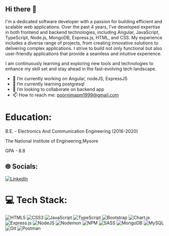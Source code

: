 ## Hi there 👋
I'm a dedicated software developer with a passion for building efficient and scalable web applications. Over the past 4 years, I've developed expertise in both frontend and backend technologies, including Angular, JavaScript, TypeScript, Node.js, MongoDB, Express.js, HTML, and CSS. My experience includes a diverse range of projects, from creating innovative solutions to delivering complex applications. I strive to build not only functional but also user-friendly applications that provide a seamless and intuitive experience.

I am continuously learning and exploring new tools and technologies to enhance my skill set and stay ahead in the fast-evolving tech landscape.

- 🔭 I’m currently working on Angular, nodeJS, ExpressJS
- 🌱 I’m currently learning postgresql
- 👯 I’m looking to collaborate on backend app
- 📫 How to reach me: poornimapm1999@gmail.com


# Education:
B.E. - Electronics And Communication Engineering (2016-2020)
 
The National Institute of Engineering,Mysore
 
GPA - 8.8
 
## 🌐 Socials:
[![LinkedIn](https://img.shields.io/badge/LinkedIn-%230077B5.svg?logo=linkedin&logoColor=white)](https://www.linkedin.com/in/poornima-p-m-274b82152/)
 
# 💻 Tech Stack:
![HTML5](https://img.shields.io/badge/html5-%23E34F26.svg?style=plastic&logo=html5&logoColor=white) ![CSS3](https://img.shields.io/badge/css3-%231572B6.svg?style=plastic&logo=css3&logoColor=white) ![JavaScript](https://img.shields.io/badge/javascript-%23323330.svg?style=plastic&logo=javascript&logoColor=%23F7DF1E) ![TypeScript](https://img.shields.io/badge/typescript-%23007ACC.svg?style=plastic&logo=typescript&logoColor=white) ![Bootstrap](https://img.shields.io/badge/bootstrap-%238511FA.svg?style=plastic&logo=bootstrap&logoColor=white) ![Chart.js](https://img.shields.io/badge/chart.js-F5788D.svg?style=plastic&logo=chart.js&logoColor=white) ![Express.js](https://img.shields.io/badge/express.js-%23404d59.svg?style=plastic&logo=express&logoColor=%2361DAFB) ![NodeJS](https://img.shields.io/badge/node.js-6DA55F?style=plastic&logo=node.js&logoColor=white) ![Nodemon](https://img.shields.io/badge/NODEMON-%23323330.svg?style=plastic&logo=nodemon&logoColor=%BBDEAD) ![NPM](https://img.shields.io/badge/NPM-%23CB3837.svg?style=plastic&logo=npm&logoColor=white) ![SASS](https://img.shields.io/badge/SASS-hotpink.svg?style=plastic&logo=SASS&logoColor=white) ![MongoDB](https://img.shields.io/badge/MongoDB-%234ea94b.svg?style=plastic&logo=mongodb&logoColor=white) ![MySQL](https://img.shields.io/badge/mysql-4479A1.svg?style=plastic&logo=mysql&logoColor=white) ![Git](https://img.shields.io/badge/git-%23F05033.svg?style=plastic&logo=git&logoColor=white) ![Postman](https://img.shields.io/badge/Postman-FF6C37?style=plastic&logo=postman&logoColor=white)
<!--
**Version Control and Development tools used:**
<p>
<img alt="Git" src="https://img.shields.io/badge/Git-F05032?logo-git&logoColor-white&style=flat" />
<img alt="GitHub"
src="https://img.shields.io/badge/GitHub-181717?logo-github&logoColor-white&style=flat" />
<img alt="Visual Studio" src="https://img.shields.io/badge/Visual Studio-5C2D91?logo-visual+studio&logoColor=white&style=flat" />
<img alt="Visual Studio Code" src="https://img.shields.io/badge/Visual Studio Code-007ACC?logo-visual+studio+code&logoColor-white&style=flat"/>
</p>
**Operating System familiar with:**
<p>
<img alt="MacOS" src="https://img.shields.io/badge/MacOS-000000?logo-macos &logoColor-white&style=flat" />
<img alt="Windows" src="https://img.shields.io/badge/Windows-0078D6?logo=windows&logoColor-white&style=flat" />
</p>
-->
<!--
**poornimapm/poornimapm** is a ✨ _special_ ✨ repository because its `README.md` (this file) appears on your GitHub profile.

Here are some ideas to get you started:

- 🔭 I’m currently working on Angular
- 🌱 I’m currently learning postgresql
- 👯 I’m looking to collaborate on backend app
- 🤔 I’m looking for help with ...
- 💬 Ask me about ...
- 📫 How to reach me: poornimapm199@gmail.com
- 😄 Pronouns: ...
- ⚡ Fun fact: ...
-->

